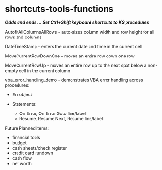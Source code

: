 # shortcuts-tools-functions

**_Odds and ends ... Set Ctrl+Shift keyboard shortcuts to KS procedures_**

AutofitAllColumnsAllRows - auto-sizes column width and row height for all rows and columns

DateTimeStamp - enters the current date and time in the current cell

MoveCurrentRowDownOne - moves an entire row down one row

MoveCurrentRowUp - moves an entire row up to the next spot below a non-empty cell in the current column

vba_error_handling_demo - demonstrates VBA error handling across procedures:

* Err object

* Statements:
  * On Error, On Error Goto line/label
  * Resume, Resume Next, Resume line/label


Future Planned items:
* financial tools
* budget
* cash sheets/check register
* credit card rundown
* cash flow
* net worth


